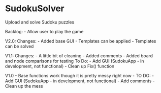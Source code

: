 # SudokuSolver
Upload and solve Sudoku puzzles

Backlog:
      - Allow user to play the game

V2.0:
      Changes:
      - Added base GUI
      - Templates can be applied
      - Templates can be solved

V1.1:
      Changes:
      - A little bit of cleaning
      - Added comments
      - Added board and node comparisons for testing
      To Do:
      - Add GUI (SudokuApp - in development, not functional)
      - Clean up Fix() function

V1.0 - Base functions work though it is pretty messy right now
      - TO DO:
      - Add GUI (SudokuApp - in development, not functional)
      - Add comments
      - Clean up the mess
      
